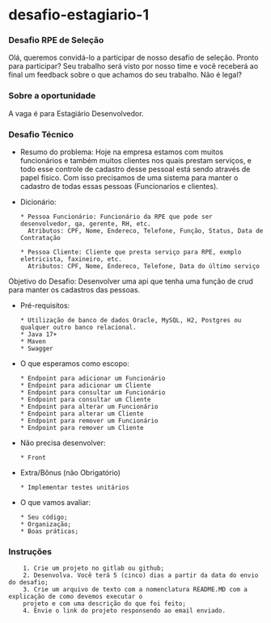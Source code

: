 # desafio-estagiario-1

### Desafio RPE de Seleção 
Olá, queremos convidá-lo a participar de nosso desafio de seleção.  Pronto para participar? Seu trabalho será visto por nosso time e você receberá ao final um feedback sobre o que achamos do seu trabalho. Não é legal?

### Sobre a oportunidade 
A vaga é para Estagiário Desenvolvedor.

### Desafio Técnico

  - Resumo do problema: Hoje na empresa estamos com muitos funcionários e também muitos clientes nos quais prestam serviços, e todo esse controle de cadastro desse pessoal está sendo através de papel físico. Com isso precisamos de uma sistema para manter o cadastro de todas essas pessoas (Funcionarios e clientes).
  
  
  - Dicionário:
    ```
    * Pessoa Funcionário: Funcionário da RPE que pode ser desenvolvedor, qa, gerente, RH, etc.
      Atributos: CPF, Nome, Endereco, Telefone, Função, Status, Data de Contratação
        
    * Pessoa Cliente: Cliente que presta serviço para RPE, exmplo eletricista, faxineiro, etc.
      Atributos: CPF, Nome, Endereco, Telefone, Data do último serviço
    ```

  Objetivo do Desafio: Desenvolver uma api que tenha uma função de crud para manter os cadastros das pessoas.    
  
    
  - Pré-requisitos:
    ```
    * Utilização de banco de dados Oracle, MySQL, H2, Postgres ou qualquer outro banco relacional.
    * Java 17+
    * Maven
    * Swagger

    ```

  - O que esperamos como escopo:
    ```
    * Endpoint para adicionar um Funcionário
    * Endpoint para adicionar um Cliente
    * Endpoint para consultar um Funcionário
    * Endpoint para consultar um Cliente
    * Endpoint para alterar um Funcionário
    * Endpoint para alterar um Cliente
    * Endpoint para remover um Funcionário
    * Endpoint para remover um Cliente

    ```

  - Não precisa desenvolver:
    ```
    * Front
    ```

  - Extra/Bônus (não Obrigatório)
    ```
    * Implementar testes unitários
    ```
  
  - O que vamos avaliar:
    ```
    * Seu código; 
    * Organização;
    * Boas práticas;
    ```

### Instruções
        1. Crie um projeto no gitlab ou github;
        2. Desenvolva. Você terá 5 (cinco) dias a partir da data do envio do desafio; 
        3. Crie um arquivo de texto com a nomenclatura README.MD com a explicação de como devemos executar o 
        projeto e com uma descrição do que foi feito; 
        4. Envie o link do projeto responsendo ao email enviado.

